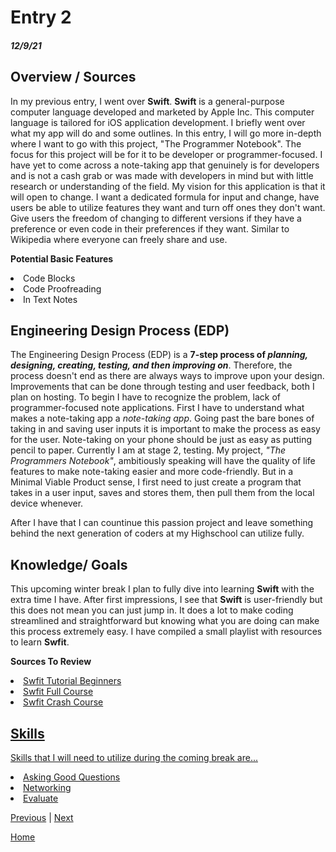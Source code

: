 # Entry 2
##### 12/9/21

## Overview / Sources

In my previous entry, I went over <b>Swift</b>. <b>Swift</b> is a general-purpose computer language developed and marketed by Apple Inc. This computer language is tailored for iOS application development. I briefly went over what my app will do and some outlines. In this entry, I will go more in-depth where I want to go with this project, "The Programmer Notebook". The focus for this project will be for it to be developer or programmer-focused. I have yet to come across a note-taking app that genuinely is for developers and is not a cash grab or was made with developers in mind but with little research or understanding of the field. My vision for this application is that it will open to change. I want a dedicated formula for input and change, have users be able to utilize features they want and turn off ones they don't want. Give users the freedom of changing to different versions if they have a preference or even code in their preferences if they want. Similar to Wikipedia where everyone can freely share and use.

<b>Potential Basic Features</b>
<li>Code Blocks</li>
<li>Code Proofreading</li>
<li>In Text Notes</li>




## Engineering Design Process (EDP)

The Engineering Design Process (EDP) is a <b>7-step process of *planning, designing, creating, testing, and then improving on*</b>. Therefore, the process doesn't end as there are always ways to improve upon your design. Improvements that can be done through testing and user feedback, both I plan on hosting. To begin I have to recognize the problem, lack of programmer-focused note applications. First I have to understand what makes a note-taking app a *note-taking app*. Going past the bare bones of taking in and saving user inputs it is important to make the process as easy for the user. Note-taking on your phone should be just as easy as putting pencil to paper. Currently I am at stage 2, testing. My project, *"The Programmers Notebook"*, ambitiously speaking will have the quality of life features to make note-taking easier and more code-friendly. But in a Minimal Viable Product sense, I first need to just create a program that takes in a user input, saves and stores them, then pull them from the local device whenever. 
 
After I have that I can countinue this passion project and leave something behind the next generation of coders at my Highschool can utilize fully. 
 
## Knowledge/ Goals

This upcoming winter break I plan to fully dive into learning <b>Swift</b> with the extra time I have. After first impressions, I see that <b>Swift</b> is user-friendly but this does not mean you can just jump in. It does a lot to make coding streamlined and straightforward but knowing what you are doing can make this process extremely easy. I have compiled a small playlist with resources to learn <b>Swfit</b>. 

<b>Sources To Review</b>
<li><a href="https://www.youtube.com/watch?v=Ulp1Kimblg0&t=84s">Swfit Tutorial Beginners </li>
<li><a href="https://www.youtube.com/watch?v=comQ1-x2a1Q">Swfit Full Course </li>
<li><a href="https://www.youtube.com/watch?v=Pd8IvykiW20">Swfit Crash Course </li>


## Skills
Skills that I will need to utilize during the coming break are...
  <li>Asking Good Questions</li>
  <li>Networking</li>
  <li>Evaluate</li>

[Previous](entry02.md) | [Next](entry04.md)

[Home](../README.md)
